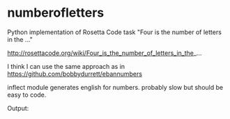 # numberofletters
Python implementation of Rosetta Code task "Four is the number of letters in the ..."

http://rosettacode.org/wiki/Four_is_the_number_of_letters_in_the_...

I think I can use the same approach as in https://github.com/bobbydurrett/ebannumbers

inflect module generates english for numbers. probably slow but should be easy to
code.

Output:

